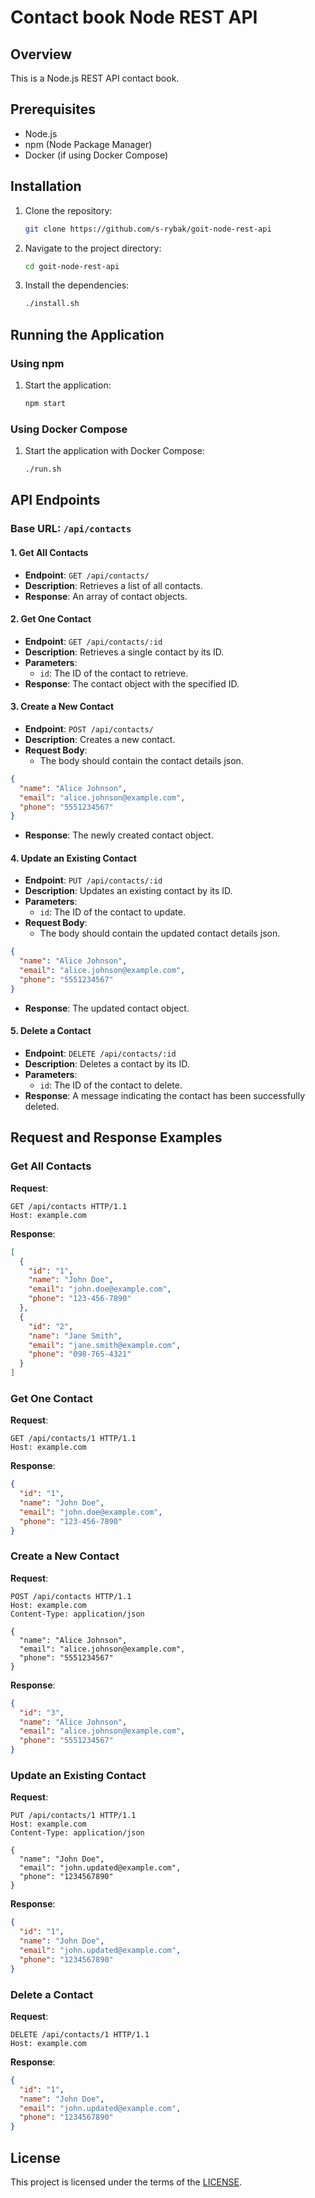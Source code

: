 # Contact book Node REST API

## Overview

This is a Node.js REST API contact book.

## Prerequisites

- Node.js
- npm (Node Package Manager)
- Docker (if using Docker Compose)

## Installation

1. Clone the repository:

   ```sh
   git clone https://github.com/s-rybak/goit-node-rest-api
   ```

2. Navigate to the project directory:

   ```sh
   cd goit-node-rest-api
   ```

3. Install the dependencies:
   ```sh
   ./install.sh
   ```

## Running the Application

### Using npm

1. Start the application:
   ```sh
   npm start
   ```

### Using Docker Compose

1. Start the application with Docker Compose:
   ```sh
   ./run.sh
   ```

## API Endpoints

### Base URL: `/api/contacts`

#### 1. Get All Contacts

- **Endpoint**: `GET /api/contacts/`
- **Description**: Retrieves a list of all contacts.
- **Response**: An array of contact objects.

#### 2. Get One Contact

- **Endpoint**: `GET /api/contacts/:id`
- **Description**: Retrieves a single contact by its ID.
- **Parameters**:
  - `id`: The ID of the contact to retrieve.
- **Response**: The contact object with the specified ID.

#### 3. Create a New Contact

- **Endpoint**: `POST /api/contacts/`
- **Description**: Creates a new contact.
- **Request Body**:
  - The body should contain the contact details json.

```json
{
  "name": "Alice Johnson",
  "email": "alice.johnson@example.com",
  "phone": "5551234567"
}
```

- **Response**: The newly created contact object.

#### 4. Update an Existing Contact

- **Endpoint**: `PUT /api/contacts/:id`
- **Description**: Updates an existing contact by its ID.
- **Parameters**:
  - `id`: The ID of the contact to update.
- **Request Body**:
  - The body should contain the updated contact details json.

```json
{
  "name": "Alice Johnson",
  "email": "alice.johnson@example.com",
  "phone": "5551234567"
}
```

- **Response**: The updated contact object.

#### 5. Delete a Contact

- **Endpoint**: `DELETE /api/contacts/:id`
- **Description**: Deletes a contact by its ID.
- **Parameters**:
  - `id`: The ID of the contact to delete.
- **Response**: A message indicating the contact has been successfully deleted.

## Request and Response Examples

### Get All Contacts

**Request**:

```http
GET /api/contacts HTTP/1.1
Host: example.com
```

**Response**:

```json
[
  {
    "id": "1",
    "name": "John Doe",
    "email": "john.doe@example.com",
    "phone": "123-456-7890"
  },
  {
    "id": "2",
    "name": "Jane Smith",
    "email": "jane.smith@example.com",
    "phone": "098-765-4321"
  }
]
```

### Get One Contact

**Request**:

```http
GET /api/contacts/1 HTTP/1.1
Host: example.com
```

**Response**:

```json
{
  "id": "1",
  "name": "John Doe",
  "email": "john.doe@example.com",
  "phone": "123-456-7890"
}
```

### Create a New Contact

**Request**:

```http
POST /api/contacts HTTP/1.1
Host: example.com
Content-Type: application/json

{
  "name": "Alice Johnson",
  "email": "alice.johnson@example.com",
  "phone": "5551234567"
}
```

**Response**:

```json
{
  "id": "3",
  "name": "Alice Johnson",
  "email": "alice.johnson@example.com",
  "phone": "5551234567"
}
```

### Update an Existing Contact

**Request**:

```http
PUT /api/contacts/1 HTTP/1.1
Host: example.com
Content-Type: application/json

{
  "name": "John Doe",
  "email": "john.updated@example.com",
  "phone": "1234567890"
}
```

**Response**:

```json
{
  "id": "1",
  "name": "John Doe",
  "email": "john.updated@example.com",
  "phone": "1234567890"
}
```

### Delete a Contact

**Request**:

```http
DELETE /api/contacts/1 HTTP/1.1
Host: example.com
```

**Response**:

```json
{
  "id": "1",
  "name": "John Doe",
  "email": "john.updated@example.com",
  "phone": "1234567890"
}
```

## License

This project is licensed under the terms of the [LICENSE](LICENSE).
